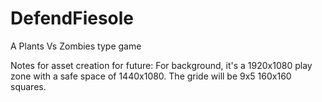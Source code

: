 # DefendFiesole
A Plants Vs Zombies type game

Notes for asset creation for future:
For background, it's a 1920x1080 play zone with a safe space of 1440x1080.
The gride will be 9x5 160x160 squares.